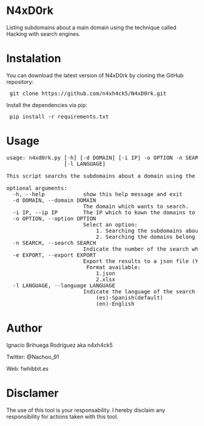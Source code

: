 # N4xD0rk

Listing subdomains about a main domain using the technique called Hacking with search engines.

# Instalation

You can download the latest version of N4xD0rk by cloning the GitHub repository:

<pre> git clone https://github.com/n4xh4ck5/N4xD0rk.git</pre>

Install the dependencies via pip:

<pre> pip install -r requirements.txt </pre>

# Usage

<pre>usage: n4xd0rk.py [-h] [-d DOMAIN] [-i IP] -o OPTION -n SEARCH [-e EXPORT]
                  [-l LANGUAGE]

This script searchs the subdomains about a domain using the results indexed of Bing search.

optional arguments:
  -h, --help            show this help message and exit
  -d DOMAIN, --domain DOMAIN
                        The domain which wants to search.
  -i IP, --ip IP        The IP which to kown the domains to contain.
  -o OPTION, --option OPTION
                        Select an option:
                        	1. Searching the subdomains about a domain using the results indexed.
                        	2. Searching the domains belong to an IP.
  -n SEARCH, --search SEARCH
                        Indicate the number of the search which you want to do.
  -e EXPORT, --export EXPORT
                        Export the results to a json file (Y/N)
                         Format available:
                        	1.json
                        	2.xlsx
  -l LANGUAGE, --language LANGUAGE
                        Indicate the language of the search
                        	(es)-Spanish(default)
                        	(en)-English
</pre>

# Author

Ignacio Brihuega Rodríguez aka n4xh4ck5

Twitter:  @Nachoo_91

Web: fwhibbit.es

# Disclamer

The use of this tool is your responsability. I hereby disclaim any responsibility for actions taken with this tool.
